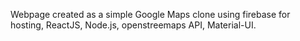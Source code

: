 Webpage created as a simple Google Maps clone using firebase for hosting, ReactJS, Node.js, openstreemaps API, Material-UI.
